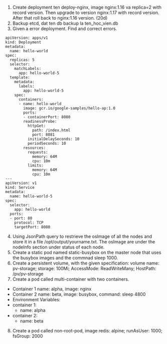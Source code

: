 1. Create deployment ten deploy-nginx, image nginx:1.16 va replica=2 with record version. Then upgrade to version nginx:1.17 with record version. After that roll back to nginx:1.16 version. (20d) 
2. Backup etcd, dat ten db backup la ten_hoc_vien.db
3. Given a error deployment. Find and correct errors.
```
apiVersion: apps/v1
kind: Deployment
metadata:
  name: hello-world
spec:
  replicas: 5
  selector:
    matchLabels:
      app: hello-world-5
  template:
    metadata:
      labels:
        app: hello-world-5
    spec:
      containers:
      - name: hello-world
        image: gcr.io/google-samples/hello-ap:1.0
        ports:
        - containerPort: 8080
        readinessProbe:
          httpGet:
            path: /index.html
            port: 8081
          initialDelaySeconds: 10
          periodSeconds: 10
        resources:
          requests:
            memory: 64M
            cpu: 10m
          limits:
            memory: 64M
            cpu: 10m
---
apiVersion: v1
kind: Service
metadata:
  name: hello-world-5
spec:
  selector:
    app: hello-world
  ports:
  - port: 80
    protocol: TCP
    targetPort: 8080
```
4. Using JsonPath query to restrieve the osImage of all the nodes and store it in a file /opt/output/yourname.txt. The osImage are under the nodeInfo section under status of each node.
5. Create a static pod named static-busybox on the master node that uses the busybox images and the commnad sleep 1000.
6. Create a persistent volume, with the given specification: volume name: pv-storage; storage: 100Mi; AccessMode: ReadWriteMany; HostPath: /pv/pv-storage
7. Create a pod called multi-container with two containers.
  - Container 1 name: alpha, image: nginx
  - Container 2 name: beta, image: busybox, command: sleep 4800
  - Environment Variables:
  - container 1:
    - name: alpha
  - container 2:
    - name: beta 
   
8. Create a pod called non-root-pod, image redis: alpine; runAsUser: 1000; fsGroup: 2000
